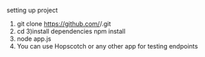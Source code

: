 setting up project

1) git clone https://github.com/<your-username>/<repository-name>.git
2) cd <repository-name>
3)install dependencies npm install
4) node app.js
5) You can use Hopscotch or any other app for testing endpoints 
 
